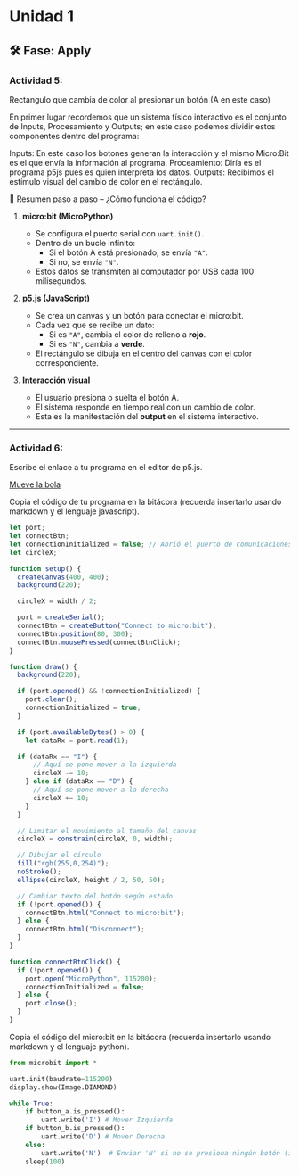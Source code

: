 # Unidad 1

## 🛠 Fase: Apply

### Actividad 5:

Rectangulo que cambia de color al presionar un botón (A en este caso)

En primer lugar recordemos que un sistema físico interactivo es el conjunto de Inputs, Procesamiento y Outputs; en este caso podemos dividir estos componentes dentro del programa:

Inputs: En este caso los botones generan la interacción y el mismo Micro:Bit es el que envía la información al programa.
Proceamiento: Diría es el programa p5js pues es quien interpreta los datos.
Outputs: Recibimos el estímulo visual del cambio de color en el rectángulo.

🧭 Resumen paso a paso – ¿Cómo funciona el código?

1. **micro:bit (MicroPython)**
   - Se configura el puerto serial con `uart.init()`.
   - Dentro de un bucle infinito:
     - Si el botón A está presionado, se envía `"A"`.
     - Si no, se envía `"N"`.
   - Estos datos se transmiten al computador por USB cada 100 milisegundos.

2. **p5.js (JavaScript)**
   - Se crea un canvas y un botón para conectar el micro:bit.
   - Cada vez que se recibe un dato:
     - Si es `"A"`, cambia el color de relleno a **rojo**.
     - Si es `"N"`, cambia a **verde**.
   - El rectángulo se dibuja en el centro del canvas con el color correspondiente.

3. **Interacción visual**
   - El usuario presiona o suelta el botón A.
   - El sistema responde en tiempo real con un cambio de color.
   - Esta es la manifestación del **output** en el sistema interactivo.

---


### Actividad 6:

Escribe el enlace a tu programa en el editor de p5.js.

[Mueve la bola](https://editor.p5js.org/DanielAMendozaJ/sketches/4E8K_HAig)


Copia el código de tu programa en la bitácora (recuerda insertarlo usando markdown y el lenguaje javascript).

```javascript
let port;
let connectBtn;
let connectionInitialized = false; // Abrió el puerto de comunicaciones
let circleX;

function setup() {
  createCanvas(400, 400);
  background(220);

  circleX = width / 2;

  port = createSerial();
  connectBtn = createButton("Connect to micro:bit");
  connectBtn.position(80, 300);
  connectBtn.mousePressed(connectBtnClick);
}

function draw() {
  background(220);

  if (port.opened() && !connectionInitialized) {
    port.clear();
    connectionInitialized = true;
  }

  if (port.availableBytes() > 0) {
    let dataRx = port.read(1);

  if (dataRx == "I") {
      // Aquí se pone mover a la izquierda
      circleX -= 10;
    } else if (dataRx == "D") {
      // Aquí se pone mover a la derecha
      circleX += 10;
    }
  }

  // Limitar el movimiento al tamaño del canvas
  circleX = constrain(circleX, 0, width);

  // Dibujar el círculo
  fill("rgb(255,0,254)");
  noStroke();
  ellipse(circleX, height / 2, 50, 50);

  // Cambiar texto del botón según estado
  if (!port.opened()) {
    connectBtn.html("Connect to micro:bit");
  } else {
    connectBtn.html("Disconnect");
  }
}

function connectBtnClick() {
  if (!port.opened()) {
    port.open("MicroPython", 115200);
    connectionInitialized = false;
  } else {
    port.close();
  }
}
```

Copia el código del micro:bit en la bitácora (recuerda insertarlo usando markdown y el lenguaje python).

```python
from microbit import *

uart.init(baudrate=115200)
display.show(Image.DIAMOND)

while True:
    if button_a.is_pressed():
        uart.write('I') # Mover Izquierda
    if button_b.is_pressed():
        uart.write('D') # Mover Derecha
    else:
        uart.write('N')  # Enviar 'N' si no se presiona ningún botón (indiferente)
    sleep(100)
```
